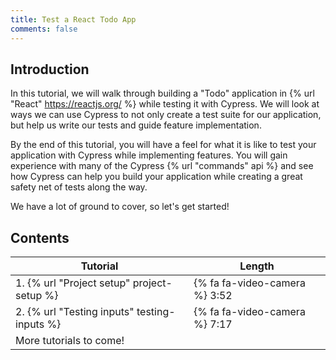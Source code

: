 ```yaml
---
title: Test a React Todo App
comments: false
---
```


## Introduction

In this tutorial, we will walk through building a "Todo" application in {% url "React" https://reactjs.org/ %} while testing it with Cypress. We will look at ways we can use Cypress to not only create a test suite for our application, but help us write our tests and guide feature implementation.

By the end of this tutorial, you will have a feel for what it is like to test your application with Cypress while implementing features. You will gain experience with many of the Cypress {% url "commands" api %} and see how Cypress can help you build your application while creating a great safety net of tests along the way.

We have a lot of ground to cover, so let's get started!

## Contents

| Tutorial | Length|
| -- | -- |
| 1. {% url "Project setup" project-setup %} | {% fa fa-video-camera %} 3:52 |
| 2. {% url "Testing inputs" testing-inputs %} | {% fa fa-video-camera %} 7:17 |
| More tutorials to come! | |
